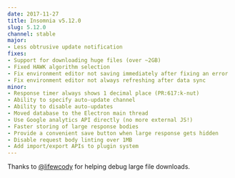```yaml
---
date: 2017-11-27
title: Insomnia v5.12.0
slug: 5.12.0
channel: stable
major:
- Less obtrusive update notification
fixes:
- Support for downloading huge files (over ~2GB)
- Fixed HAWK algorithm selection
- Fix environment editor not saving immediately after fixing an error
- Fix environment editor not always refreshing after data sync
minor:
- Response timer always shows 1 decimal place (PR:617:k-nut)
- Ability to specify auto-update channel
- Ability to disable auto-updates
- Moved database to the Electron main thread
- Use Google analytics API directly (no more external JS!)
- Faster storing of large response bodies
- Provide a convenient save button when large response gets hidden
- Disable request body linting over 1MB
- Add import/export APIs to plugin system
---
```


Thanks to [@lifewcody](https://github.com/lifewcody) for helping debug large file downloads.
